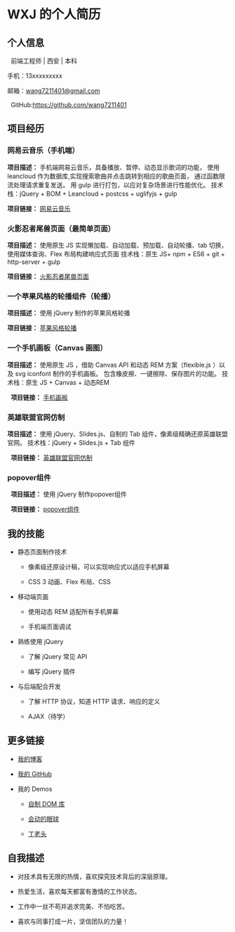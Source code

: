 # WXJ 的个人简历

## 个人信息

   前端工程师 | 西安 | 本科
   
   手机：13xxxxxxxxx
   
   邮箱：wang7211401@gmail.com
   
   GitHub:https://github.com/wang7211401
   
## 项目经历

  ### 网易云音乐（手机端）

  **项目描述：** 手机端网易云音乐，具备播放、暂停、动态显示歌词的功能， 使用 leancloud 作为数据库,实现搜索歌曲并点击跳转到相应的歌曲页面， 通过函数限流处理请求重复发送。 用 gulp 进行打包，以应对复杂场景进行性能优化。 技术栈：jQuery + BOM + Leancloud + postcss + uglifyjs + gulp

  **项目链接：** [网易云音乐](https://wang7211401.github.io/music/index.html)

  ### 火影忍者尾兽页面（最简单页面）
    
   **项目描述：** 使用原生 JS 实现懒加载、自动加载、预加载、自动轮播、tab 切换，使用媒体查询、Flex  布局构建响应式页面 技术栈：原生 JS+ npm + ES6 + git + http-server + gulp
   
   **项目链接：** [火影忍者尾兽页面](https://wang7211401.github.io/jirengu-12/index.html)
    
 ### 一个苹果风格的轮播组件（轮播）

   **项目描述：** 使用 jQuery 制作的苹果风格轮播
   
   **项目链接：** [苹果风格轮播](https://wang7211401.github.io/jirengu-12/slider/slider.html)
    
 ### 一个手机画板（Canvas 画图）
    
   **项目描述：** 使用原生 JS ，借助 Canvas API  和动态 REM  方案（flexible.js ）以及 svg iconfont 制作的手机画板。 包含橡皮擦、一键擦除、保存图片的功能。 技术栈：原生 JS + Canvas + 动态REM
   
   **项目链接：** [手机画板](https://wang7211401.github.io/jirengu-12/huatu.html)
    
 ### 英雄联盟官网仿制

   **项目描述：** 使用 jQuery、Slides.js、自制的 Tab 组件，像素级精确还原英雄联盟官网。 技术栈：jQuery + Slides.js + Tab 组件
    
   **项目链接：** [英雄联盟官网仿制](https://wang7211401.github.io/jirengu-12/lol/lol.html)

 ### popover组件
   
   **项目描述：** 使用 jQuery 制作popover组件
    
   **项目链接：** [popover组件](https://wang7211401.github.io/jirengu-12/popover/popover.html)
    
## 我的技能

   + 静态页面制作技术
   
     - 像素级还原设计稿，可以实现响应式以适应手机屏幕
   
     - CSS 3 动画、Flex 布局、CSS
   
   + 移动端页面
   
     - 使用动态 REM 适配所有手机屏幕
   
     - 手机端页面调试
   
   + 熟练使用 jQuery
   
     - 了解 jQuery 常见 API
   
     - 编写 jQuery 插件
   
   + 与后端配合开发
   
     - 了解 HTTP 协议，知道 HTTP 请求、响应的定义
   
     - AJAX（待学）

## 更多链接

- [我的博客](https://wang7211401.github.io/)
   
- [我的 GitHub](https://github.com/wang7211401)
   
- 我的 Demos

  - [自制 DOM 库](https://github.com/wang7211401/jirengu-12/blob/master/DOM/DOM.js)

  - [会动的眼球](https://wang7211401.github.io/jirengu-12/eyes/eyes.html)

  - [丁老头](https://wang7211401.github.io/jirengu-12/ding/ding.html)
      
## 自我描述

- 对技术具有无限的热情，喜欢探究技术背后的深层原理。
   
- 热爱生活，喜欢每天都富有激情的工作状态。
   
- 工作中一丝不苟并追求完美、不怕吃苦。
   
- 喜欢与同事打成一片，坚信团队的力量！
